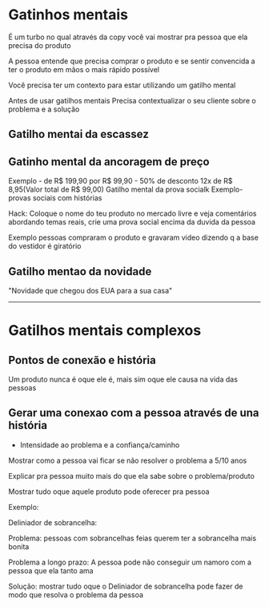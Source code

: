 # Gatinhos mentais

É um turbo no qual através da copy você vai mostrar pra pessoa que ela precisa do produto

A pessoa entende que precisa comprar o produto e se sentir convencida a ter o produto em mãos o mais rápido possível 

Você precisa ter um contexto para estar utilizando um gatilho mental

Antes de usar gatilhos mentais Precisa contextualizar o seu cliente sobre o problema e a solução 

## Gatilho mentai da escassez

## Gatinho mental da ancoragem de preço 
Exemplo - de R$ 199,90 por R$ 99,90 - 50% de desconto 
12x de R$ 8,95(Valor total de R$ 99,00)
Gatilho mental da prova socialk
Exemplo-  provas sociais com histórias 


Hack: Coloque o nome do teu produto no mercado livre e veja comentários abordando temas reais, crie uma prova social encima da duvida da pessoa 

Exemplo pessoas compraram o produto e gravaram video dizendo q a base do vestidor é giratório 

## Gatilho mentao da novidade

"Novidade que chegou dos EUA para a sua casa"

---

# Gatilhos mentais complexos

##  Pontos de conexão e história 

Um produto nunca é oque ele é, mais sim oque ele causa na vida  das pessoas

## Gerar uma conexao com a pessoa através de una história 

-  Intensidade ao problema e a confiança/caminho

Mostrar como a pessoa vai ficar se não resolver o problema a 5/10 anos

Explicar pra pessoa muito mais do que ela sabe sobre o problema/produto 

Mostrar tudo oque aquele produto pode oferecer pra pessoa

Exemplo:

Deliniador de sobrancelha:

Problema: pessoas com sobrancelhas feias querem ter a sobrancelha mais bonita

Problema a longo prazo: A pessoa pode não conseguir um namoro com a pessoa que ela tanto ama

Solução: mostrar tudo oque o Deliniador de sobrancelha pode fazer de modo que resolva o problema da pessoa

